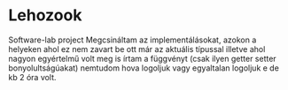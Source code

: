 # Lehozook
Software-lab project
Megcsináltam az implementálásokat, azokon a helyeken ahol ez nem zavart be ott már az aktuális típussal illetve ahol nagyon egyértelmű volt meg is írtam a függvényt (csak ilyen getter setter bonyolultságúakat) nemtudom hova logoljuk vagy egyaltalan logoljuk e de kb 2 óra volt.
